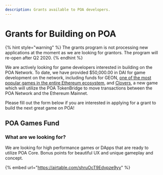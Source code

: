 ```yaml
---
description: Grants available to POA developers.
---
```


# Grants for Building on POA

{% hint style="warning" %}
The grants program is not processing new applications at the moment as we are looking for grantors. The program will re-open after Q2 2020.
{% endhint %}

We are actively looking for game developers interested in building on the POA Network. To date, we have provided $50,000.00 in DAI for game development on the network, including funds for GEON, [one of the most popular games in the entire Ethereum ecosystem](https://www.stateofthedapps.com/rankings/category/games), and [Clovers](https://clovers.network/), a new game which will utilize the POA TokenBridge to move transactions between the POA Network and the Ethereum Mainnet.

Please fill out the form below if you are interested in applying for a grant to build the next great game on POA! 

## POA Games Fund

### What are we looking for?

We are looking for high performance games or DApps that are ready to utilize POA Core. Bonus points for beautiful UX and unique gameplay and concept.

{% embed url="https://airtable.com/shruOcT9Edvpze9yy" %}



